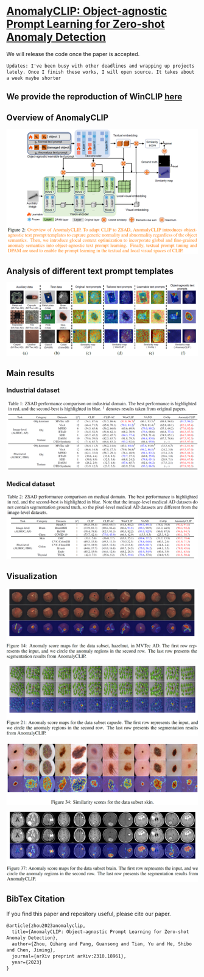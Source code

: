 # [AnomalyCLIP: Object-agnostic Prompt Learning for Zero-shot Anomaly Detection](https://arxiv.org/pdf/2310.18961.pdf)
We will release the code once the paper is accepted. 

```
Updates: I've been busy with other deadlines and wrapping up projects lately. Once I finish these works, I will open source. It takes about a week maybe shorter
```

## We provide the reproduction of WinCLIP [here](https://github.com/zqhang/WinCLIP-pytorch)

## Overview of AnomalyCLIP
![Overview of AnomalyCLIP](./assets/overview.png)

## Analysis of different text prompt templates
![analysis](./assets/analysis.png) 

## Main results

### Industrial dataset
![industrial](./assets/Industrial.png) 


### Medical dataset
![medical](./assets/medical.png) 


## Visualization

![hazelnut](./assets/hazelnut.png) 

![capusle](./assets/capusle.png) 

![skin](./assets/skin.png) 

![brain](./assets/brain.png) 

## BibTex Citation

If you find this paper and repository useful, please cite our paper.

```
@article{zhou2023anomalyclip,
  title={AnomalyCLIP: Object-agnostic Prompt Learning for Zero-shot Anomaly Detection},
  author={Zhou, Qihang and Pang, Guansong and Tian, Yu and He, Shibo and Chen, Jiming},
  journal={arXiv preprint arXiv:2310.18961},
  year={2023}
}
```
